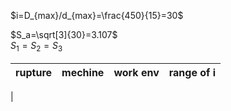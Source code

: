 
$i=D_{max}/d_{max}=\frac{450}{15}=30$  

$S_a=\sqrt[3]{30}=3.107$  
$S_1=S_2=S_3$  

|rupture|mechine|work env|range of i|
|---|---|---|--|
|


